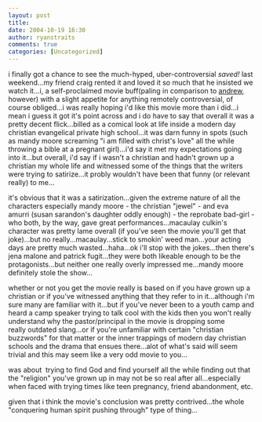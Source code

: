 ```yaml
---
layout: post
title: 
date: 2004-10-19 16:30
author: ryanstraits
comments: true
categories: [Uncategorized]
---
```

<P>i finally got a chance to see the much-hyped, uber-controversial <EM>saved! </EM>last weekend...my friend craig rented it and loved it so much that he insisted we watch it...i,&nbsp;a self-proclaimed&nbsp;movie buff(paling in comparison to <A href="http://www.xanga.com/weakfingers" target="_new">andrew</A>, however) with a slight appetite for anything remotely controversial, of course obliged...i was really hoping i'd like this movie more than i did...i mean i guess it got it's point across and i do have to say that overall it was a pretty decent flick...billed as a comical look at life inside a modern day christian evangelical private high school...it was darn funny in spots (such as mandy moore screaming "i am filled with christ's love" all the while throwing a bible at a pregnant girl)...i'd say it met my expectations going into it...but overall, i'd say if i wasn't a christian and hadn't grown up a christian my whole life and witnessed some of the things that the writers were trying to satirize...it probly wouldn't have been that funny (or relevant really) to me...</P>
<P>it's obvious that it was a satirization...given the extreme nature of all the characters especially mandy moore - the christian "jewel" - and eva amurri&nbsp;(susan sarandon's daughter oddly enough) - the reprobate bad-girl - who both,&nbsp;by the way, gave great performances...macaulay culkin's character was pretty lame overall (if you've seen the movie you'll get that joke)...but no really...macaulay...stick to smokin' weed man...your acting days are pretty much wasted...haha...ok i'll stop with the jokes...then there's jena malone and patrick fugit...they were both likeable enough to be the protagonists...but neither one really overly impressed me...mandy moore definitely stole the show...</P>
<P>whether or not you get the movie really is based on if you have grown up a christian or if you've witnessed anything that they refer to in it...although i'm sure many are familiar with it...but if you've never been to a youth camp and heard a camp speaker trying to talk cool with the kids then you won't really understand why the pastor/principal in the movie is dropping some really&nbsp;outdated slang...or&nbsp;if you're unfamiliar with certain "christian buzzwords" for that matter or the inner trappings of modern day christian schools and the drama that ensues there...alot of what's said will seem trivial and this&nbsp;may seem like a very odd movie to you...</P>
<P>was about&nbsp; trying to find God and find yourself all the while finding out that the "religion" you've grown up in may not be so real after all...especially when faced with trying times like teen pregnancy, friend abandonment, etc. </P>
<P>given that i think the movie's conclusion was pretty contrived...the whole "conquering human spirit pushing through" type of thing...</P>
<P><EM></EM>&nbsp;</P>
